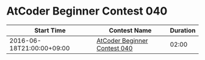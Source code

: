 # AtCoder Beginner Contest 040

| Start Time | Contest Name | Duration |
| --- | --- | --- |
| 2016-06-18T21:00:00+09:00 | [AtCoder Beginner Contest 040](https://abc040.contest.atcoder.jp/) | 02:00 |
